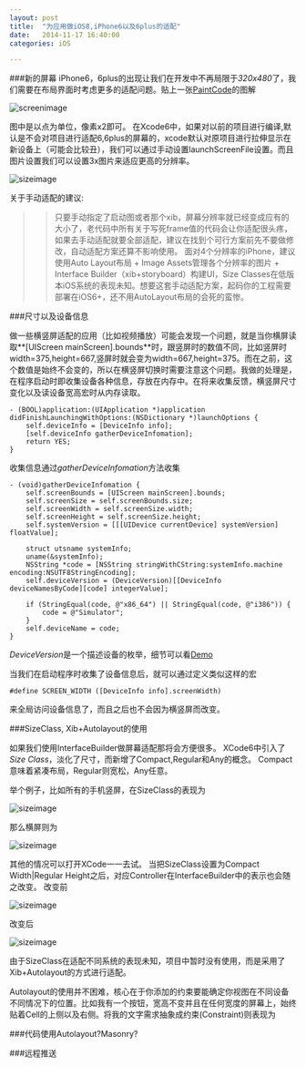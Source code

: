 ```yaml
---
layout: post
title:  "为应用做iOS8,iPhone6以及6plus的适配"
date:   2014-11-17 16:40:00
categories: iOS

---
```


###新的屏幕
iPhone6，6plus的出现让我们在开发中不再局限于*320x480*了，我们需要在布局界面时考虑更多的适配问题。贴上一张[PaintCode][1]的图解

![screenimage](https://raw.github.com/Rannie/Rannie.github.io/master/images/2014111701.png)

图中是以点为单位，像素x2即可。
在Xcode6中，如果对以前的项目进行编译,默认是不会对项目进行适配6,6plus的屏幕的，xcode默认对原项目进行拉伸显示在新设备上（可能会比较丑），我们可以通过手动设置launchScreenFile设置。而且图片设置我们可以设置3x图片来适应更高的分辨率。

![sizeimage](https://raw.github.com/Rannie/Rannie.github.io/master/images/2014111702.png)

关于手动适配的建议:

>> 只要手动指定了启动图或者那个xib，屏幕分辨率就已经变成应有的大小了，老代码中所有关于写死frame值的代码会让你适配很头疼，如果去手动适配就要全部适配，建议在找到个可行方案前先不要做修改，自动适配方案还算不影响使用。
面对4个分辨率的iPhone，建议使用Auto Layout布局 + Image Assets管理各个分辨率的图片 + Interface Builder（xib+storyboard）构建UI，Size Classes在低版本iOS系统的表现未知。想要这套手动适配方案，起码你的工程需要部署在iOS6+，还不用AutoLayout布局的会死的蛮惨。

###尺寸以及设备信息

做一些横竖屏适配的应用（比如视频播放）可能会发现一个问题，就是当你横屏读取**[UIScreen mainScreen].bounds**时，跟竖屏时的数值不同，比如竖屏时width=375,height=667,竖屏时就会变为width=667,height=375。而在之前，这个数值是始终不会变的，所以在横竖屏切换时需要注意这个问题。我做的处理是，在程序启动时即收集设备各种信息，存放在内存中。在将来收集反馈，横竖屏尺寸变化以及读设备宽高宏时从内存读取。

	- (BOOL)application:(UIApplication *)application didFinishLaunchingWithOptions:(NSDictionary *)launchOptions {
    	self.deviceInfo = [DeviceInfo info];
    	[self.deviceInfo gatherDeviceInfomation];
    	return YES;
	}

收集信息通过*gatherDeviceInfomation*方法收集

	- (void)gatherDeviceInfomation {
	    self.screenBounds = [UIScreen mainScreen].bounds;
	    self.screenSize = self.screenBounds.size;
	    self.screenWidth = self.screenSize.width;
	    self.screenHeight = self.screenSize.height;
	    self.systemVersion = [[[UIDevice currentDevice] systemVersion] floatValue];
	    
	    struct utsname systemInfo;
	    uname(&systemInfo);
	    NSString *code = [NSString stringWithCString:systemInfo.machine encoding:NSUTF8StringEncoding];
	    self.deviceVersion = (DeviceVersion)[[DeviceInfo deviceNamesByCode][code] integerValue];
	    
	    if (StringEqual(code, @"x86_64") || StringEqual(code, @"i386")) {
	        code = @"Simulator";
	    }
	    self.deviceName = code;
	}
	
*DeviceVersion*是一个描述设备的枚举，细节可以看[Demo][2]

当我们在启动程序时收集了设备信息后，就可以通过定义类似这样的宏

	#define SCREEN_WIDTH ([DeviceInfo info].screenWidth)
	
来全局访问设备信息了，而且之后也不会因为横竖屏而改变。

###SizeClass, Xib+Autolayout的使用

如果我们使用InterfaceBuilder做屏幕适配那将会方便很多。
XCode6中引入了*Size Class*，淡化了尺寸，而新增了Compact,Regular和Any的概念。
Compact意味着紧凑布局，Regular则宽松，Any任意。

举个例子，比如所有的手机竖屏，在SizeClass的表现为

![sizeimage](https://raw.github.com/Rannie/Rannie.github.io/master/images/2014111801.png)

那么横屏则为

![sizeimage](https://raw.github.com/Rannie/Rannie.github.io/master/images/2014111802.png)

其他的情况可以打开XCode一一去试。
当把SizeClass设置为Compact Width|Regular Height之后，对应Controller在InterfaceBuilder中的表示也会随之改变。
改变前

![sizeimage](https://raw.github.com/Rannie/Rannie.github.io/master/images/2014111803.png)

改变后

![sizeimage](https://raw.github.com/Rannie/Rannie.github.io/master/images/2014111804.png)

由于SizeClass在适配不同系统的表现未知，项目中暂时没有使用，而是采用了Xib+Autolayout的方式进行适配。

Autolayout的使用并不困难，核心在于你添加的约束要能确定你视图在不同设备不同情况下的位置。比如我有一个按钮，宽高不变并且在任何宽度的屏幕上，始终贴着Cell的上侧以及右侧。将我的文字需求抽象成约束(Constraint)则表现为



###代码使用Autolayout?Masonry?




###远程推送



[1]:http://www.paintcodeapp.com/news/iphone-6-screens-demystified
[2]:https://github.com/Rannie/make-app-adaptive-to-ios8-ip6-6plus